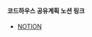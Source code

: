 
#### 코드하우스 공유계획 노션 링크
- [NOTION](https://www.notion.so/a0daed5a491e497f871eab107b3fd279?v=484970a1d5cb4d6cbc504d2897f8deb1&pvs=4)

